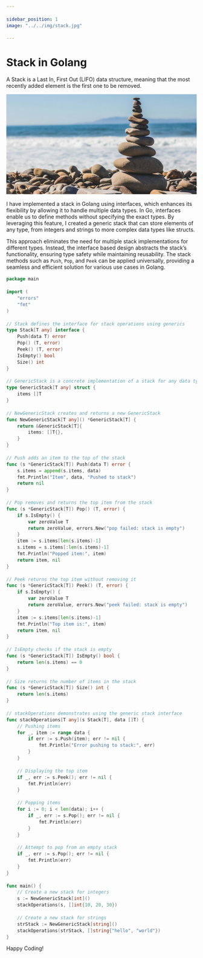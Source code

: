 ```yaml
---

sidebar_position: 1
image: "../../img/stack.jpg"

---
```


# Stack in Golang

A Stack is a Last In, First Out (LIFO) data structure, meaning that the most recently added element is the first one to be removed.

![Stack](../../img/stack.jpg)

I have implemented a stack in Golang using interfaces, which enhances its flexibility by allowing it to handle multiple data types. In Go, interfaces enable us to define methods without specifying the exact types. By leveraging this feature, I created a generic stack that can store elements of any type, from integers and strings to more complex data types like structs.

This approach eliminates the need for multiple stack implementations for different types. Instead, the interface based design abstracts the stack’s functionality, ensuring type safety while maintaining reusability. The stack methods such as `Push`, `Pop`, and `Peek` can be applied universally, providing a seamless and efficient solution for various use cases in Golang.

```go
package main

import (
    "errors"
    "fmt"
)

// Stack defines the interface for stack operations using generics
type Stack[T any] interface {
    Push(data T) error
    Pop() (T, error)
    Peek() (T, error)
    IsEmpty() bool
    Size() int
}

// GenericStack is a concrete implementation of a stack for any data type
type GenericStack[T any] struct {
    items []T
}

// NewGenericStack creates and returns a new GenericStack
func NewGenericStack[T any]() *GenericStack[T] {
    return &GenericStack[T]{
        items: []T{},
    }
}

// Push adds an item to the top of the stack
func (s *GenericStack[T]) Push(data T) error {
    s.items = append(s.items, data)
    fmt.Println("Item", data, "Pushed to stack")
    return nil
}

// Pop removes and returns the top item from the stack
func (s *GenericStack[T]) Pop() (T, error) {
    if s.IsEmpty() {
        var zeroValue T
        return zeroValue, errors.New("pop failed: stack is empty")
    }
    item := s.items[len(s.items)-1]
    s.items = s.items[:len(s.items)-1]
    fmt.Println("Popped item:", item)
    return item, nil
}

// Peek returns the top item without removing it
func (s *GenericStack[T]) Peek() (T, error) {
    if s.IsEmpty() {
        var zeroValue T
        return zeroValue, errors.New("peek failed: stack is empty")
    }
    item := s.items[len(s.items)-1]
    fmt.Println("Top item is:", item)
    return item, nil
}

// IsEmpty checks if the stack is empty
func (s *GenericStack[T]) IsEmpty() bool {
    return len(s.items) == 0
}

// Size returns the number of items in the stack
func (s *GenericStack[T]) Size() int {
    return len(s.items)
}

// stackOperations demonstrates using the generic stack interface
func stackOperations[T any](s Stack[T], data []T) {
    // Pushing items
    for _, item := range data {
        if err := s.Push(item); err != nil {
            fmt.Println("Error pushing to stack:", err)
        }
    }

    // Displaying the top item
    if _, err := s.Peek(); err != nil {
        fmt.Println(err)
    }

    // Popping items
    for i := 0; i < len(data); i++ {
        if _, err := s.Pop(); err != nil {
            fmt.Println(err)
        }
    }

    // Attempt to pop from an empty stack
    if _, err := s.Pop(); err != nil {
        fmt.Println(err)
    }
}

func main() {
    // Create a new stack for integers
    s := NewGenericStack[int]()
    stackOperations(s, []int{10, 20, 30})

    // Create a new stack for strings
    strStack := NewGenericStack[string]()
    stackOperations(strStack, []string{"hello", "world"})
}


```

Happy Coding!

